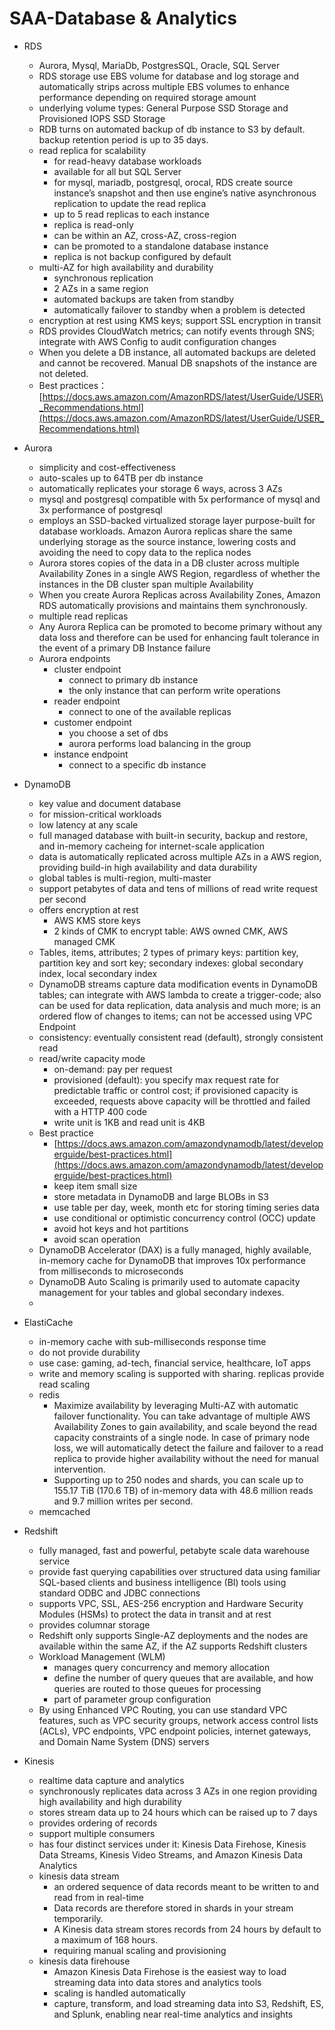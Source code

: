 # SAA-Database & Analytics

- RDS
	- Aurora, Mysql, MariaDb, PostgresSQL, Oracle, SQL Server
	- RDS storage use EBS volume for database and log storage and automatically strips across multiple EBS volumes to enhance performance depending on required storage amount
	- underlying volume types: General Purpose SSD Storage and Provisioned IOPS SSD Storage
	- RDB turns on automated backup of db instance to S3 by default. backup retention period is up to 35 days.
	- read replica for scalability
		- for read-heavy database workloads
		- available for all but SQL Server
		- for mysql, mariadb, postgresql, orocal, RDS create source instance’s snapshot and then use engine’s native asynchronous replication to update the read replica
		- up to 5 read replicas to each instance
		- replica is read-only
		- can be within an AZ, cross-AZ, cross-region
		- can be promoted to a standalone database instance
		- replica is not backup configured by default
	- multi-AZ for high availability and durability
		- synchronous replication
		- 2 AZs in a same region
		- automated backups are taken from standby
		- automatically failover to standby when a problem is detected
	- encryption at rest using KMS keys; support SSL encryption in transit
	- RDS provides CloudWatch metrics; can notify events through SNS; integrate with AWS Config to audit configuration changes
	- When you delete a DB instance, all automated backups are deleted and cannot be recovered. Manual DB snapshots of the instance are not deleted.
	- Best practices：[https://docs.aws.amazon.com/AmazonRDS/latest/UserGuide/USER\_Recommendations.html](https://docs.aws.amazon.com/AmazonRDS/latest/UserGuide/USER_Recommendations.html)
- Aurora
	- simplicity and cost-effectiveness
	- auto-scales up to 64TB per db instance
	- automatically replicates your storage 6 ways, across 3 AZs
	- mysql and postgresql compatible with 5x performance of mysql and 3x performance of postgresql
	- employs an SSD-backed virtualized storage layer purpose-built for database workloads. Amazon Aurora replicas share the same underlying storage as the source instance, lowering costs and avoiding the need to copy data to the replica nodes
	- Aurora stores copies of the data in a DB cluster across multiple Availability Zones in a single AWS Region, regardless of whether the instances in the DB cluster span multiple Availability
	- When you create Aurora Replicas across Availability Zones, Amazon RDS automatically provisions and maintains them synchronously.
	- multiple read replicas
	- Any Aurora Replica can be promoted to become primary without any data loss and therefore can be used for enhancing fault tolerance in the event of a primary DB Instance failure
	- Aurora endpoints
		- cluster endpoint
			- connect to primary db instance
			- the only instance that can perform write operations
		- reader endpoint
			- connect to one of the available replicas
		- customer endpoint
			- you choose a set of dbs
			- aurora performs load balancing in the group
		- instance endpoint
			- connect to a specific db instance
- DynamoDB
	- key value and document database
	- for mission-critical workloads
	- low latency at any scale
	- full managed database with built-in security, backup and restore, and in-memory cacheing for internet-scale application
	- data is automatically replicated across multiple AZs in a AWS region, providing build-in high availability and data durability
	- global tables is multi-region, multi-master
	- support petabytes of data and tens of millions of read write request per second
	- offers encryption at rest
		- AWS KMS store keys
		- 2 kinds of CMK to encrypt table: AWS owned CMK, AWS managed CMK
	- Tables, items, attributes; 2 types of primary keys: partition key, partition key and sort key; secondary indexes: global secondary index, local secondary index
	- DynamoDB streams capture data modification events in DynamoDB tables; can integrate with AWS lambda to create a trigger-code; also can be used for data replication, data analysis and much more; is an ordered flow of changes to items; can not be accessed using VPC Endpoint
	- consistency: eventually consistent read (default), strongly consistent read
	- read/write capacity mode
		- on-demand: pay per request
		- provisioned (default): you specify max request rate for predictable traffic or control cost; if provisioned capacity is exceeded, requests above capacity will be throttled and failed with a HTTP 400 code
		- write unit is 1KB and read unit is 4KB
	- Best practice
		- [https://docs.aws.amazon.com/amazondynamodb/latest/developerguide/best-practices.html](https://docs.aws.amazon.com/amazondynamodb/latest/developerguide/best-practices.html)
		- keep item small size
		- store metadata in DynamoDB and large BLOBs in S3
		- use table per day, week, month etc for storing timing series data
		- use conditional or optimistic concurrency control (OCC) update
		- avoid hot keys and hot partitions
		- avoid scan operation
	- DynamoDB Accelerator (DAX) is a fully managed, highly available, in-memory cache for DynamoDB that improves 10x performance from milliseconds to microseconds
	- DynamoDB Auto Scaling is primarily used to automate capacity management for your tables and global secondary indexes.
	-   

- ElastiCache
	- in-memory cache with sub-milliseconds response time
	- do not provide durability
	- use case: gaming, ad-tech, financial service, healthcare, IoT apps
	- write and memory scaling is supported with sharing. replicas provide read scaling
	- redis
		- Maximize availability by leveraging Multi-AZ with automatic failover functionality. You can take advantage of multiple AWS Availability Zones to gain availability, and scale beyond the read capacity constraints of a single node. In case of primary node loss, we will automatically detect the failure and failover to a read replica to provide higher availability without the need for manual intervention.
		- Supporting up to 250 nodes and shards, you can scale up to 155.17 TiB (170.6 TB) of in-memory data with 48.6 million reads and 9.7 million writes per second.
	- memcached
- Redshift
	- fully managed, fast and powerful, petabyte scale data warehouse service
	- provide fast querying capabilities over structured data using familiar SQL-based clients and business intelligence (BI) tools using standard ODBC and JDBC connections
	- supports VPC, SSL, AES-256 encryption and Hardware Security Modules (HSMs) to protect the data in transit and at rest
	- provides columnar storage
	- Redshift only supports Single-AZ deployments and the nodes are available within the same AZ, if the AZ supports Redshift clusters
	- Workload Management (WLM)
		- manages query concurrency and memory allocation
		- define the number of query queues that are available, and how queries are routed to those queues for processing
		- part of parameter group configuration
	- By using Enhanced VPC Routing, you can use standard VPC features, such as VPC security groups, network access control lists (ACLs), VPC endpoints, VPC endpoint policies, internet gateways, and Domain Name System (DNS) servers
- Kinesis
	- realtime data capture and analytics
	- synchronously replicates data across 3 AZs in one region providing high availability and high durability
	- stores stream data up to 24 hours which can be raised up to 7 days
	- provides ordering of records
	- support multiple consumers
	- has four distinct services under it: Kinesis Data Firehose, Kinesis Data Streams, Kinesis Video Streams, and Amazon Kinesis Data Analytics
	- kinesis data stream
		- an ordered sequence of data records meant to be written to and read from in real-time
		- Data records are therefore stored in shards in your stream temporarily.
		- A Kinesis data stream stores records from 24 hours by default to a maximum of 168 hours.
		- requiring manual scaling and provisioning
	- kinesis data firehouse
		- Amazon Kinesis Data Firehose is the easiest way to load streaming data into data stores and analytics tools
		- scaling is handled automatically
		- capture, transform, and load streaming data into S3, Redshift, ES, and Splunk, enabling near real-time analytics and insights
